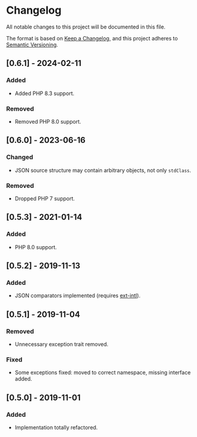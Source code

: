 # Changelog
All notable changes to this project will be documented in this file.

The format is based on [Keep a Changelog](https://keepachangelog.com/en/1.0.0/),
and this project adheres to [Semantic Versioning](https://semver.org/spec/v2.0.0.html).

## [0.6.1] - 2024-02-11
### Added
- Added PHP 8.3 support.
### Removed
- Removed PHP 8.0 support.

## [0.6.0] - 2023-06-16
### Changed
- JSON source structure may contain arbitrary objects, not only `stdClass`.
### Removed
- Dropped PHP 7 support.

## [0.5.3] - 2021-01-14
### Added
- PHP 8.0 support.

## [0.5.2] - 2019-11-13
### Added
- JSON comparators implemented (requires [ext-intl](https://www.php.net/manual/en/book.intl.php)).

## [0.5.1] - 2019-11-04
### Removed
- Unnecessary exception trait removed.

### Fixed
- Some exceptions fixed: moved to correct namespace, missing interface added.

## [0.5.0] - 2019-11-01
### Added
- Implementation totally refactored.
